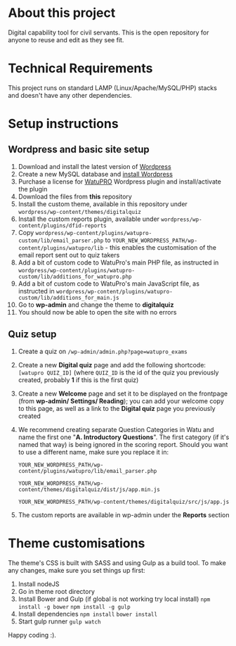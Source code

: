 # About this project

Digital capability tool for civil servants.
This is the open repository for anyone to reuse and edit as they see fit.

# Technical Requirements

This project runs on standard LAMP (Linux/Apache/MySQL/PHP) stacks and doesn't have any other dependencies. 


# Setup instructions

## Wordpress and basic site setup

1. Download and install the latest version of [Wordpress](http://wordpress.org)
2. Create a new MySQL database and [install Wordpress](http://codex.wordpress.org/Installing_WordPress)
3. Purchase a license for [WatuPRO](http://calendarscripts.info/watupro/) Wordpress plugin and install/activate the plugin
4. Download the files from **this** repository
5. Install the custom theme, available in this repository under ```wordpress/wp-content/themes/digitalquiz```
6. Install the custom reports plugin, available under ```wordpress/wp-content/plugins/dfid-reports```
7. Copy ```wordpress/wp-content/plugins/watupro-custom/lib/email_parser.php``` to ```YOUR_NEW_WORDPRESS_PATH/wp-content/plugins/watupro/lib``` - this enables the customisation of the email report sent out to quiz takers
8. Add a bit of custom code to WatuPro's main PHP file, as instructed in ```wordpress/wp-content/plugins/watupro-custom/lib/additions_for_watupro.php```
9. Add a bit of custom code to WatuPro's main JavaScript file, as instructed in ```wordpress/wp-content/plugins/watupro-custom/lib/additions_for_main.js```
10. Go to **wp-admin** and change the theme to **digitalquiz**
11. You should now be able to open the site with no errors

## Quiz setup

1. Create a quiz on ```/wp-admin/admin.php?page=watupro_exams```
2. Create a new **Digital quiz** page and add the following shortcode: ```[watupro QUIZ_ID]``` (where ```QUIZ_ID``` is the id of the quiz you previously created, probably **1** if this is the first quiz)
3. Create a new **Welcome** page and set it to be displayed on the frontpage (from **wp-admin/ Settings/ Reading**); you can add your welcome copy to this page, as well as a link to the **Digital quiz** page you previously created
4. We recommend creating separate Question Categories in Watu and name the first one "**A. Introductory Questions**". The first category (if it's named that way) is being ignored in the scoring report. Should you want to use a different name, make sure you replace it in: 

    ```
    YOUR_NEW_WORDPRESS_PATH/wp-content/plugins/watupro/lib/email_parser.php
    ```
    ```
    YOUR_NEW_WORDPRESS_PATH/wp-content/themes/digitalquiz/dist/js/app.min.js
    ```
    ```
    YOUR_NEW_WORDPRESS_PATH/wp-content/themes/digitalquiz/src/js/app.js
    ```
5. The custom reports are available in wp-admin under the **Reports** section


# Theme customisations

The theme's CSS is built with SASS and using Gulp as a build tool. To make any changes, make sure you set things up first:

1. Install nodeJS 
2. Go in theme root directory
3. Install Bower and Gulp (if global is not working try local install)
```npm install -g bower```
```npm install -g gulp```
4. Install dependencies
```npm install```
```bower install```
5. Start gulp runner
```gulp watch```

Happy coding :).
